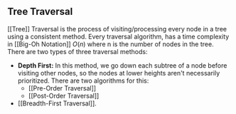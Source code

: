 ## Tree Traversal
[[Tree]] Traversal is the process of visiting/processing every node in a tree using a consistent method. Every traversal algorithm, has a time complexity in [[Big-Oh Notation]] $O(n)$ where n is the number of nodes in the tree. There are two types of three traversal methods:

* **Depth First:** In this method, we go down each subtree of a node before visiting other nodes, so the nodes at lower heights aren't necessarily prioritized. There are two algorithms for this:
	* [[Pre-Order Traversal]]
	* [[Post-Order Traversal]]
* [[Breadth-First Traversal]].